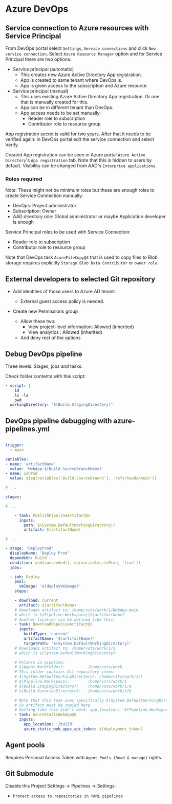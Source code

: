 # Azure DevOps

## Service connection to Azure resources with Service Principal

From DevOps portal select `Settings`, `Service connections` and click `New service connection`. Select `Azure Resource Manager` option and for Service Principal there are two options:

- Service principal (automatic)
  - This creates new Azure Active Directory App registration.
  - App is created to same tenant where DevOps is.
  - App is given access to the subscription and Azure resource.
- Service principal (manual)
  - This uses existing Azure Active Directory App registration. Or one that is manually created for this.
  - App can be in different tenant than DevOps.
  - App access needs to be set manually:
    - Reader role to subscription
    - Contributor role to resource group

App registration secret is valid for two years. After that it needs to be verified again: In DevOps portal edit the service connection and select Verify.

Created App registration can be seen in Azure portal `Azure Active Directory`'s `App registration` tab. Note that this is hidden to users by default. Visibility can be changed from AAD's `Enterprice applications`.

### Roles required

Note: These might not be minimum roles but these are enough roles to create Service Connection manually:

- DevOps: Project administrator
- Subscription: Owner
- AAD directory role: Global administrator or maybe Application developer is enough

Service Principal roles to be used with Service Connection:

- Reader role to subscription
- Contributor role to resource group

Note that DevOps task `AzureFileCopy@4` that is used to copy files to Blob storage requires explicitly `Storage Blob Data Contributor` or `owner role`.

## External developers to selected Git repository

- Add identities of those users to Azure AD tenant.

  - External guest access policy is needed.

- Create new Permissions group
  - Allow these two:
    - View project-level information: Allowed (inherited)
    - View analytics : Allowed (inherited)
  - And deny rest of the options

## Debug DevOps pipeline

Three levels: Stages, jobs and tasks.

Check folder contents with this script:

```yml
- script: |
    id
    ls -la
    pwd
  workingDirectory: "$(Build.StagingDirectory)"
```

## DevOps pipeline debugging with azure-pipelines.yml

```yml

trigger:
  - main

variables:
- name: 'artifactName'
  value: 'WebApp-$(Build.SourceBranchName)'
- name: isProd
  value: $[eq(variables['Build.SourceBranch'], 'refs/heads/main')]

# ...

stages:

# ...

    - task: PublishPipelineArtifact@1
      inputs:
        path: $(System.DefaultWorkingDirectory)/
        artifact: $(artifactName)

# ...

- stage: 'DeployProd'
  displayName: 'Deploy Prod'
  dependsOn: build
  condition: and(succeeded(), eq(variables.isProd, 'true'))
  jobs:

  - job: Deploy
    pool:
      vmImage: '$(deployVmImage)'
    steps:

    - download: current
      artifact: $(artifactName)
    # Downloads artifact to: /home/vsts/work/1/WebApp-main
    # which is $(Pipeline.Workspace)/$(artifactName)
    # Another location can be defined like this:
    - task: DownloadPipelineArtifact@2
      inputs:
        buildType: 'current'
        artifactName: '$(artifactName)'
        targetPath: '$(System.DefaultWorkingDirectory)'
    # Downloads artifact to: /home/vsts/work/1/s
    # which is $(System.DefaultWorkingDirectory)

    # Folders in pipeline:
    # $(Agent.WorkFolder):          /home/vsts/work
    # This folder contains Git-repository items:
    # $(System.DefaultWorkingDirectory): /home/vsts/work/1/s
    # $(Pipeline.Workspace):        /home/vsts/work/1
    # $(Build.StagingDirectory):    /home/vsts/work/1/a
    # $(Build.BinariesDirectory):   /home/vsts/work/1/b

    # Note that this task uses specifically $(System.DefaultWorkingDirectory) folder.
    # So artifact must be copied here.
    # Setting like this didn't work: app_location: '$(Pipeline.Workspace)/$(artifactName)/build'
    - task: AzureStaticWebApp@0
      inputs:
        app_location: '/build'
        azure_static_web_apps_api_token: $(deployment_token)
```

## Agent pools

Requires Personal Access Token with `Agent Pools (Read & manage)` rights.



## Git Submodule

Disable this Project Settings -> Pipelines -> Settings:
- `Protect access to repositories in YAML pipelines`
